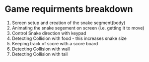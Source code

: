 # Game requirments breakdown

1. Screen setup and creation of the snake segment(body)
2. Animating the snake segement on screen (i.e. getting it to move)
3. Control Snake direction with keypad
4. Detecting Collision with food - this increases snake size
5. Keeping track of score with a score board
6. Detecting Collision with wall
7. Detecting Collision with tail

